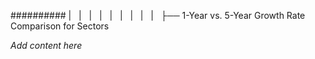 ########## |   |   |   |   |   |   |   |   |   ├── 1-Year vs. 5-Year Growth Rate Comparison for Sectors

*Add content here*